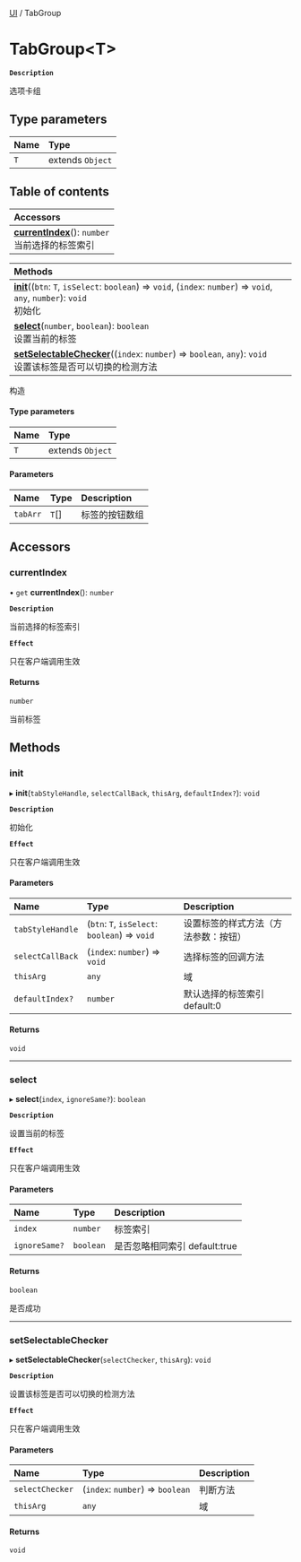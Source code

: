 [UI](../modules/UI.UI.md) / TabGroup

# TabGroup<T\> <Badge type="tip" text="Class" />

**`Description`**

选项卡组

## Type parameters

| Name | Type             |
| :--- | :--------------- |
| `T`  | extends `Object` |

## Table of contents

| Accessors                                                                              |
| :------------------------------------------------------------------------------------- |
| **[currentIndex](UI.UI.TabGroup.md#currentindex)**(): `number` <br> 当前选择的标签索引 |

| Methods                                                                                                                                                   |
| :-------------------------------------------------------------------------------------------------------------------------------------------------------- |
| **[init](UI.UI.TabGroup.md#init)**((`btn`: `T`, `isSelect`: `boolean`) => `void`, (`index`: `number`) => `void`, `any`, `number`): `void` <br> 初始化     |
| **[select](UI.UI.TabGroup.md#select)**(`number`, `boolean`): `boolean` <br> 设置当前的标签                                                                |
| **[setSelectableChecker](UI.UI.TabGroup.md#setselectablechecker)**((`index`: `number`) => `boolean`, `any`): `void` <br> 设置该标签是否可以切换的检测方法 |

构造

#### Type parameters

| Name | Type             |
| :--- | :--------------- |
| `T`  | extends `Object` |

#### Parameters

| Name     | Type  | Description    |
| :------- | :---- | :------------- |
| `tabArr` | `T`[] | 标签的按钮数组 |

## Accessors

### currentIndex

• `get` **currentIndex**(): `number`

**`Description`**

当前选择的标签索引

**`Effect`**

只在客户端调用生效

#### Returns

`number`

当前标签

## Methods

### init

▸ **init**(`tabStyleHandle`, `selectCallBack`, `thisArg`, `defaultIndex?`): `void`

**`Description`**

初始化

**`Effect`**

只在客户端调用生效

#### Parameters

| Name             | Type                                          | Description                          |
| :--------------- | :-------------------------------------------- | :----------------------------------- |
| `tabStyleHandle` | (`btn`: `T`, `isSelect`: `boolean`) => `void` | 设置标签的样式方法（方法参数：按钮） |
| `selectCallBack` | (`index`: `number`) => `void`                 | 选择标签的回调方法                   |
| `thisArg`        | `any`                                         | 域                                   |
| `defaultIndex?`  | `number`                                      | 默认选择的标签索引 default:0         |

#### Returns

`void`

---

### select

▸ **select**(`index`, `ignoreSame?`): `boolean`

**`Description`**

设置当前的标签

**`Effect`**

只在客户端调用生效

#### Parameters

| Name          | Type      | Description                   |
| :------------ | :-------- | :---------------------------- |
| `index`       | `number`  | 标签索引                      |
| `ignoreSame?` | `boolean` | 是否忽略相同索引 default:true |

#### Returns

`boolean`

是否成功

---

### setSelectableChecker

▸ **setSelectableChecker**(`selectChecker`, `thisArg`): `void`

**`Description`**

设置该标签是否可以切换的检测方法

**`Effect`**

只在客户端调用生效

#### Parameters

| Name            | Type                             | Description |
| :-------------- | :------------------------------- | :---------- |
| `selectChecker` | (`index`: `number`) => `boolean` | 判断方法    |
| `thisArg`       | `any`                            | 域          |

#### Returns

`void`
